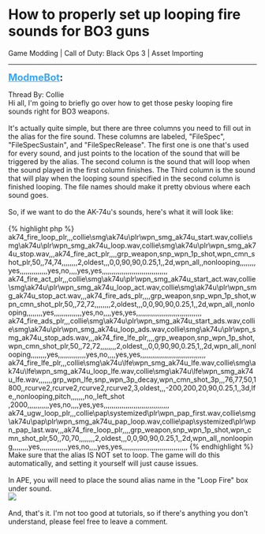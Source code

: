 # How to properly set up looping fire sounds for BO3 guns
Game Modding | Call of Duty: Black Ops 3 | Asset Importing

---
<strong style="font-size: 1.4em;"><span style="text-decoration: underline;text-decoration-color: #34a7f9;"><span style="color:#34a7f9;">ModmeBot</span></span>:</strong>

<p>Thread By: Collie<br />Hi all, I&#39;m going to briefly go over how to get those pesky looping fire sounds right for BO3 weapons.<br /> <br />It&#39;s actually quite simple, but there are three columns you need to fill out in the alias for the fire sound. These columns are labeled, &quot;FileSpec&quot;, &quot;FileSpecSustain&quot;, and &quot;FileSpecRelease&quot;. The first one is one that&#39;s used for every sound, and just points to the location of the sound that will be triggered by the alias. The second column is the sound that will loop when the sound played in the first column finishes. The Third column is the sound that will play when the looping sound specified in the second column is finished looping. The file names should make it pretty obvious where each sound goes. <br /> <br />So, if we want to do the AK-74u&#39;s sounds, here&#39;s what it will look like:<br /> <br />{% highlight php %}
ak74_fire_loop_plr,,,collie\smg\ak74u\plr\wpn_smg_ak74u_start.wav,collie\smg\ak74u\plr\wpn_smg_ak74u_loop.wav,collie\smg\ak74u\plr\wpn_smg_ak74u_stop.wav,,,ak74_fire_act_plr,,,,grp_weapon,snp_wpn_1p_shot,wpn_cmn_shot_plr,50,,74,74,,,,,,,,2,oldest,,,0,0,90,90,0.25,1,,2d,wpn_all,,nonlooping,,,,,,,,yes,,,,,,,,,,,,,,yes,no,,,,yes,yes,,,,,,,,,,,,,,,,,,,,,,,,,,,,,,,,,
ak74_fire_act_plr,,,collie\smg\ak74u\plr\wpn_smg_ak74u_start_act.wav,collie\smg\ak74u\plr\wpn_smg_ak74u_loop_act.wav,collie\smg\ak74u\plr\wpn_smg_ak74u_stop_act.wav,,,ak74_fire_ads_plr,,,,grp_weapon,snp_wpn_1p_shot,wpn_cmn_shot_plr,50,,72,72,,,,,,,,2,oldest,,,0,0,90,90,0.25,1,,2d,wpn_all,,nonlooping,,,,,,,,yes,,,,,,,,,,,,,,yes,no,,,,yes,yes,,,,,,,,,,,,,,,,,,,,,,,,,,,,,,,,,
ak74_fire_ads_plr,,,collie\smg\ak74u\plr\wpn_smg_ak74u_start_ads.wav,collie\smg\ak74u\plr\wpn_smg_ak74u_loop_ads.wav,collie\smg\ak74u\plr\wpn_smg_ak74u_stop_ads.wav,,,ak74_fire_lfe_plr,,,,grp_weapon,snp_wpn_1p_shot,wpn_cmn_shot_plr,50,,72,72,,,,,,,,2,oldest,,,0,0,90,90,0.25,1,,2d,wpn_all,,nonlooping,,,,,,,,yes,,,,,,,,,,,,,,yes,no,,,,yes,yes,,,,,,,,,,,,,,,,,,,,,,,,,,,,,,,,,
ak74_fire_lfe_plr,,,collie\smg\ak74u\lfe\wpn_smg_ak74u_lfe.wav,collie\smg\ak74u\lfe\wpn_smg_ak74u_loop_lfe.wav,collie\smg\ak74u\lfe\wpn_smg_ak74u_lfe.wav,,,,,,,grp_wpn_lfe,snp_wpn_3p_decay,wpn_cmn_shot_3p,,,76,77,50,1800,,rcurve2,rcurve2,rcurve2,rcurve2,3,oldest,,,-200,200,20,90,0.25,1,,3d,lfe,,nonlooping,pitch,,,,,,,no,,left_shot ,2000,,,,,,,,,,,yes,no,,,,yes,yes,,,,,,,,,,,,,,,,,,,,,,,,,,,,,,,,,
ak74_ugw_loop_plr,,,collie\pap\systemized\plr\wpn_pap_first.wav,collie\smg\ak74u\pap\plr\wpn_smg_ak74u_pap_loop.wav,collie\pap\systemized\plr\wpn_pap_last.wav,,,ak74_fire_loop_plr,,,,grp_weapon,snp_wpn_1p_shot,wpn_cmn_shot_plr,50,,70,70,,,,,,,,2,oldest,,,0,0,90,90,0.25,1,,2d,wpn_all,,nonlooping,,,,,,,,yes,,,,,,,,,,,,,,yes,no,,,,yes,yes,,,,,,,,,,,,,,,,,,,,,,,,,,,,,,,,,
{% endhighlight %}
 <br />Make sure that the alias IS NOT set to loop. The game will do this automatically, and setting it yourself will just cause issues.<br /> <br />In APE, you will need to place the sound alias name in the &quot;Loop Fire&quot; box under sound.<br /><img style="max-width: 500px;" src="https://i.imgur.com/2OlnsAA.png"><br /> <br />And, that&#39;s it. I&#39;m not too good at tutorials, so if there&#39;s anything you don&#39;t understand, please feel free to leave a comment.</p>
